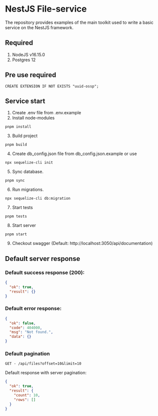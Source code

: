 # NestJS File-service

The repository provides examples of the main toolkit used to write a basic service on the NestJS framework.

## Required

1. NodeJS v16.15.0
2. Postgres 12

## Pre use required

`CREATE EXTENSION IF NOT EXISTS "uuid-ossp";`

## Service start

1. Create .env file from .env.example
2. Install node-modules

```
pnpm install
```

3. Build project

```
pnpm build
```

4. Create db_config.json file from db_config.json.example or use

```
npx sequelize-cli init
```

5. Sync database.

```
pnpm sync
```

6. Run migrations.

```
npx sequelize-cli db:migration
```

7. Start tests

```
pnpm tests
```

8. Start server

```
pnpm start
```

9. Checkout swagger (Default: http://localhost:3050/api/documentation)

## Default server response

### Default success response (200):

```json
{
  "ok": true,
  "result": {}
}
```

### Default error response:

```json
{
  "ok": false,
  "code": 404000,
  "msg": "Not found.",
  "data": {}
}
```

### Default pagination 

`GET - /api/files?offset=10&limit=10`

Default response with server pagination:

```json
{
  "ok": true,
  "result": {
    "count": 10,
    "rows": []
  }
}
```
